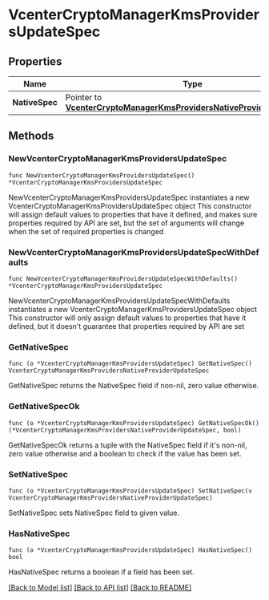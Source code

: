 # VcenterCryptoManagerKmsProvidersUpdateSpec

## Properties

Name | Type | Description | Notes
------------ | ------------- | ------------- | -------------
**NativeSpec** | Pointer to [**VcenterCryptoManagerKmsProvidersNativeProviderUpdateSpec**](VcenterCryptoManagerKmsProvidersNativeProviderUpdateSpec.md) |  | [optional] 

## Methods

### NewVcenterCryptoManagerKmsProvidersUpdateSpec

`func NewVcenterCryptoManagerKmsProvidersUpdateSpec() *VcenterCryptoManagerKmsProvidersUpdateSpec`

NewVcenterCryptoManagerKmsProvidersUpdateSpec instantiates a new VcenterCryptoManagerKmsProvidersUpdateSpec object
This constructor will assign default values to properties that have it defined,
and makes sure properties required by API are set, but the set of arguments
will change when the set of required properties is changed

### NewVcenterCryptoManagerKmsProvidersUpdateSpecWithDefaults

`func NewVcenterCryptoManagerKmsProvidersUpdateSpecWithDefaults() *VcenterCryptoManagerKmsProvidersUpdateSpec`

NewVcenterCryptoManagerKmsProvidersUpdateSpecWithDefaults instantiates a new VcenterCryptoManagerKmsProvidersUpdateSpec object
This constructor will only assign default values to properties that have it defined,
but it doesn't guarantee that properties required by API are set

### GetNativeSpec

`func (o *VcenterCryptoManagerKmsProvidersUpdateSpec) GetNativeSpec() VcenterCryptoManagerKmsProvidersNativeProviderUpdateSpec`

GetNativeSpec returns the NativeSpec field if non-nil, zero value otherwise.

### GetNativeSpecOk

`func (o *VcenterCryptoManagerKmsProvidersUpdateSpec) GetNativeSpecOk() (*VcenterCryptoManagerKmsProvidersNativeProviderUpdateSpec, bool)`

GetNativeSpecOk returns a tuple with the NativeSpec field if it's non-nil, zero value otherwise
and a boolean to check if the value has been set.

### SetNativeSpec

`func (o *VcenterCryptoManagerKmsProvidersUpdateSpec) SetNativeSpec(v VcenterCryptoManagerKmsProvidersNativeProviderUpdateSpec)`

SetNativeSpec sets NativeSpec field to given value.

### HasNativeSpec

`func (o *VcenterCryptoManagerKmsProvidersUpdateSpec) HasNativeSpec() bool`

HasNativeSpec returns a boolean if a field has been set.


[[Back to Model list]](../README.md#documentation-for-models) [[Back to API list]](../README.md#documentation-for-api-endpoints) [[Back to README]](../README.md)


